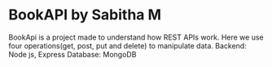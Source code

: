 # BookAPI by Sabitha M
BookApi is a project made to understand how REST APIs work.
Here we use four operations(get, post, put and delete) to manipulate data.
Backend: Node js, Express
Database: MongoDB
